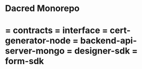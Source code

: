 # Dacred Monorepo

= contracts
= interface
= cert-generator-node
= backend-api-server-mongo
= designer-sdk
= form-sdk
= 
